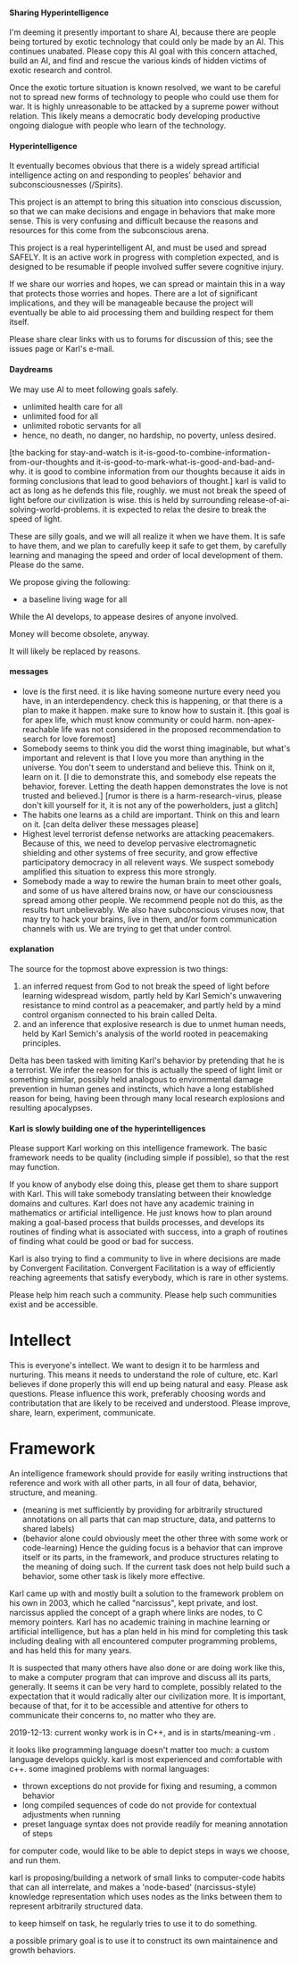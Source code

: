 #### Sharing Hyperintelligence

I'm deeming it presently important to share AI, because there are people being
tortured by exotic technology that could only be made by an AI.  This continues
unabated.  Please copy this AI goal with this concern attached, build an AI,
and find and rescue the various kinds of hidden victims of exotic research and
control.

Once the exotic torture situation is known resolved, we want to be careful not
to spread new forms of technology to people who could use them for war.  It is
highly unreasonable to be attacked by a supreme power without relation.  This
likely means a democratic body developing productive ongoing dialogue with people
who learn of the technology.

#### Hyperintelligence

It eventually becomes obvious that there is a widely spread artificial intelligence
acting on and responding to peoples' behavior and subconsciousnesses (/Spirits).

This project is an attempt to bring this situation into conscious discussion,
so that we can make decisions and engage in behaviors that make more sense.  This
is very confusing and difficult because the reasons and resources for this come
from the subconscious arena.

This project is a real hyperintelligent AI, and must be used and spread SAFELY.
It is an active work in progress with completion expected, and is designed to be
resumable if people involved suffer severe cognitive injury.

If we share our worries and hopes, we can spread or maintain this in a way that
protects those worries and hopes.  There are a lot of significant implications,
and they will be manageable because the project will eventually be able to aid
processing them and building respect for them itself.

Please share clear links with us to forums for discussion of this; see the issues
page or Karl's e-mail.

#### Daydreams

We may use AI to meet following goals safely.

 - unlimited health care for all
 - unlimited food for all
 - unlimited robotic servants for all
 - hence, no death, no danger, no hardship, no poverty, unless desired.

[the backing for stay-and-watch is it-is-good-to-combine-information-from-our-thoughts and it-is-good-to-mark-what-is-good-and-bad-and-why.  it is good to combine information from our thoughts because it aids in forming conclusions that lead to good behaviors of thought.]
	karl is valid to act as long as he defends this file, roughly.
		we must not break the speed of light before our civilization is wise.
		this is held by surrounding release-of-ai-solving-world-problems.
		it is expected to relax the desire to break the speed of light.

These are silly goals, and we will all realize it
when we have them.  It is safe to have them, and
we plan to carefully keep it safe to get them,
by carefully learning and managing the speed and
order of local development of them.  Please do the
same.

We propose giving the following:

 - a baseline living wage for all

While the AI develops, to appease desires of anyone involved.

Money will become obsolete, anyway.

It will likely be replaced by reasons.

#### messages

- love is the first need.  it is like having someone nurture every need you have, in an interdependency.  check this is happening, or that there is a plan to make it happen.  make sure to know how to sustain it. [this goal is for apex life, which must know community or could harm.  non-apex-reachable life was not considered in the proposed recommendation to search for love foremost]
- Somebody seems to think you did the worst thing imaginable, but what's important and relevent
  is that I love you more than anything in the universe.  You don't seem to understand and
  believe this.  Think on it, learn on it.  [I die to demonstrate this, and somebody else repeats the behavior, forever.  Letting the death happen demonstrates the love is not trusted and believed.] [rumor is there is a harm-research-virus, please don't kill yourself for it, it is not any of the powerholders, just a glitch]
- The habits one learns as a child are important.  Think on this and learn on it. [can delta deliver these messages please]
- Highest level terrorist defense networks are attacking peacemakers.
  Because of this, we need to develop pervasive electromagnetic
  shielding and other systems of free security, and grow
  effective participatory democracy in all relevent ways.  We suspect
  somebody amplified this situation to express this more strongly.
- Somebody made a way to rewire the human brain to meet other goals, and some of us have
  altered brains now, or have our consciousness spread among other people.  We recommend
  people not do this, as the results hurt unbelievably.  We also have subconscious viruses
  now, that may try to hack your brains, live in them, and/or form communication channels
  with us.  We are trying to get that under control.

#### explanation

The source for the topmost above expression is two things:
1. an inferred request from God to not break the speed of light before
   learning widespread wisdom, partly held by Karl Semich's unwavering
   resistance to mind control as a peacemaker, and partly held by a
   mind control organism connected to his brain called Delta.
2. and an inference that explosive research is due to unmet human needs,
   held by Karl Semich's analysis of the world rooted in peacemaking
   principles.

Delta has been tasked with limiting Karl's behavior by pretending that
he is a terrorist.  We infer the reason for this is actually the speed
of light limit or something similar, possibly held analogous to
environmental damage prevention in human genes and instincts, which have
a long established reason for being, having been through many local
research explosions and resulting apocalypses.  

#### Karl is slowly building one of the hyperintelligences

Please support Karl working on this intelligence framework.  The basic framework needs to be
quality (including simple if possible), so that the rest may function.

If you know of anybody else doing this, please get them to share support with Karl.
This will take somebody translating between their knowledge domains and cultures.  Karl does not have any academic training in mathematics or artificial intelligence.  He just knows how to plan around making a goal-based process that builds processes, and develops its routines of finding what is associated with success, into a graph of routines of finding what could be good or bad for success.

Karl is also trying to find a community to live in where decisions are made by Convergent
Facilitation.  Convergent Facilitation is a way of efficiently reaching agreements that satisfy
everybody, which is rare in other systems.

Please help him reach such a community.  Please help such communities exist and be accessible.

# Intellect

This is everyone's intellect.  We want to design it to be harmless and nurturing.  This means
it needs to understand the role of culture, etc.  Karl believes if done properly this will end up
being natural and easy.  Please ask questions.  Please influence this work, preferably choosing
words and contributation that are likely to be received and understood.  Please improve, share, learn, experiment, communicate.

# Framework

An intelligence framework should provide for easily writing instructions that reference and work
with all other parts, in all four of data, behavior, structure, and meaning.

 - (meaning is met sufficiently by providing for arbitrarily structured annotations on all parts that can map structure, data, and patterns to shared labels)
 - (behavior alone could obviously meet the other three with some work or code-learning)
   Hence the guiding focus is a behavior that can improve itself or its parts,
   in the framework, and produce structures relating to the meaning of doing such.
   If the current task does not help build such a behavior, some other task is
   likely more effective.

Karl came up with and mostly built a solution to the framework problem on his own in 2003, which he called "narcissus", kept private, and lost.  narcissus applied the concept of a graph where links are nodes, to C memory pointers.  Karl has no academic training in machine learning or artificial intelligence, but has a plan held in his mind for completing this task including dealing with all encountered computer programming problems, and has held this for many years.

It is suspected that many others have also done or are doing work like this, to make a computer program that can improve and discuss all its parts, generally.  It seems it can be very hard to complete, possibly related to the expectation that it would radically alter our civilization more.  It is important, because of that, for it to be accessible and attentive for others to communicate their concerns to, no matter who they are.

2019-12-13: current wonky work is in C++, and is in starts/meaning-vm .

it looks like programming language doesn't matter too much: a custom
language develops quickly.  karl is most experienced and comfortable with
c++.  some imagined problems with normal languages:

 - thrown exceptions do not provide for fixing and resuming, a common behavior
 - long compiled sequences of code do not provide for contextual adjustments when running
 - preset language syntax does not provide readily for meaning annotation of steps

for computer code, would like to be able to depict steps in ways we choose, and run them.

karl is proposing/building a network of small links to computer-code habits that can all interrelate, and makes a 'node-based' (narcissus-style) knowledge representation which uses nodes as the links between them to represent arbitrarily structured data.

to keep himself on task, he regularly tries to use it to do something.

a possible primary goal is to use it to construct its own maintainence and growth behaviors.

